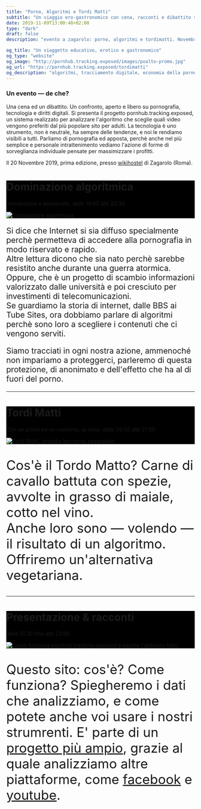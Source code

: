 ```yaml
---
title: "Porno, Algoritmi e Tordi Matti"
subtitle: "Un viaggio ero-gastronomico con cena, racconti e dibattito sul progetto pornhub.tracking.exposed"
date: 2019-11-09T13:00:48+02:00
type: "dark"
draft: false
description: "evento a zagarolo: porno, algoritmi e tordimatti. Novembre 2019"

og_title: "Un viaggetto educativo, erotico e gastronomico"
og_type: "website"
og_image: "http://pornhub.tracking.exposed/images/poalto-promo.jpg"
og_url: "https://pornhub.tracking.exposed/tordimatti"
og_description: "algoritmi, tracciamento digitale, economia della pornografia. Una analisi dell'algoritmo di pornhub e come questo influice sulla nostra percezione della sessualità"
---
```


### Un evento ― de che?

Una cena ed un dibattito. Un confronto, aperto e libero su pornografia, tecnologia e diritti digitali.
Si presenta il progetto pornhub.tracking.exposed, un sistema realizzato per analizzare l'algoritmo che sceglie quali video vengono preferiti dal più popolare sito per adulti.
La tecnologia è uno strumento, non è neutrale, ha sempre delle tendenze, e noi le rendiamo visibili a tutti.
Parliamo di pornografia ed apposta, perchè anche nel più semplice e personale intrattenimento vediamo l'azione di forme di sorveglianza individuale pensate per massimizzare i profitti.

Il 20 Novembre 2019, prima edizione, presso [wikihostel](https://wikihostel.it) di Zagarolo (Roma).

<div class="row">
  <div class="col-sm-6">
    <div class="card" style="background-color:black">
      <div class="card-body">
        <h1 class="card-title">Dominazione algoritmica</h1>
        <p class="card-text">Introduzione e benvenuto, dalle 19:00 alle 20:30</p>
      </div>
      <img class="card-img-top" src="/images/algorithmdom.svg" alt="Dominazione algoritmica">
    </div>
  </div>
  <div class="col-sm-6">
    <p style="font-size:1.5em" class="font-weight-light">
      Si dice che Internet si sia diffuso specialmente perchè permetteva di accedere alla pornografia in modo riservato e rapido.
      <br>
      Altre lettura dicono che sia nato perchè sarebbe resistito anche durante una guerra atormica.
      <br>
      Oppure, che è un progetto di scambio informazioni valorizzato dalle università e poi cresciuto per investimenti di telecomunicazioni.
      <br>
      Se guardiamo la storia di internet, dalle BBS ai Tube Sites, ora dobbiamo parlare di algoritmi perchè sono loro a scegliere i contenuti che ci vengono serviti.
    </p>
    <p style="font-size:1.5em" class="font-weight-light">
      Siamo tracciati in ogni nostra azione, ammenoché non impariamo a proteggerci, parleremo di questa protezione, di anonimato e dell'effetto che ha al di fuori del porno.
    </p>
  </div>
</div>

---

<div class="row">
  <div class="col-sm-6">
    <div class="card" style="background-color:black">
      <div class="card-body">
        <h1 class="card-title">Tordi Matti</h1>
        <p class="card-text">Con un primo ed un contorno, la cena, dalle 20:30 alle 21:30</p>
      </div>
      <img class="card-img-top" src="/images/tordi-matti-di-zagarolo.jpg" alt="Tordi Matti, stramba leccornia zagarolese">
    </div>
  </div>
  <div class="col-sm-6">
    <p style="font-size:2.5em" class="font-weight-light">
      Cos'è il Tordo Matto? Carne di cavallo battuta con spezie, avvolte in grasso di maiale, cotto nel vino.
      <br>
      Anche loro sono ― volendo ― il risultato di un algoritmo.
      <br>
      Offriremo un'alternativa vegetariana.
    </p>
  </div>
</div>

---

<div class="row">
  <div class="col-sm-6">
    <div class="card" style="background-color:black">
      <div class="card-body">
        <h1 class="card-title">Presentazione & racconti</h1>
        <p class="card-text">dalle 21:30 fino alle 23:00</p>
      </div>
      <img class="card-img-top" src="/images/pov.svg" alt="Come funziona pornhub.tracking.exposed e perchè l'abbiamo fatto">
    </div>
  </div>
  <div class="col-sm-6">
    <p style="font-size:2.5em" class="font-weight-light">
      Questo sito: cos'è? Come funziona? Spiegheremo i dati che analizziamo, e come potete anche voi usare i nostri strumrenti. E' parte di un <a href="https://tracking.exposed">progetto più ampio</a>, grazie al quale analizziamo altre piattaforme, come <a href="https://facebook.tracking.exposed">facebook</a> e <a href="https://youtube.tracking.exposed">youtube</a>.
    </p>
  </div>
</div>
